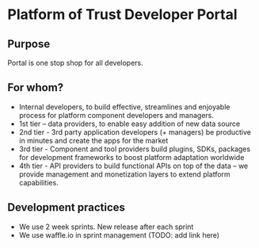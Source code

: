 # Platform of Trust Developer Portal


## Purpose
Portal is one stop shop for all developers. 

## For whom? 

* Internal developers, to build effective, streamlines and enjoyable process for platform component developers and managers. 
* 1st tier – data providers, to enable easy addition of new data source
* 2nd tier - 3rd party application developers (+ managers) be productive in minutes and create the apps for the market
* 3rd tier - Component and tool providers build plugins, SDKs, packages for development frameworks to boost platform adaptation worldwide
* 4th tier - API providers to build functional APIs on top of the data – we provide management and monetization layers to extend platform capabilities. 

## Development practices

* We use 2 week sprints. New release after each sprint
* We use waffle.io in sprint management (TODO: add link here)
